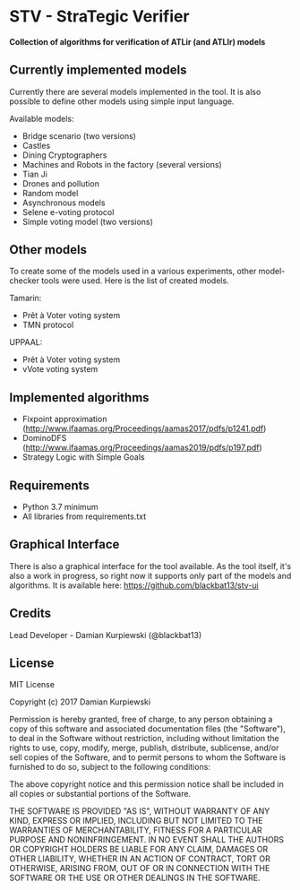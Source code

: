 # STV - StraTegic Verifier

#### Collection of algorithms for verification of ATLir (and ATLIr) models

## Currently implemented models
Currently there are several models implemented in the tool. 
It is also possible to define other models using simple input language.

Available models:
+ Bridge scenario (two versions)
+ Castles
+ Dining Cryptographers
+ Machines and Robots in the factory (several versions)
+ Tian Ji
+ Drones and pollution
+ Random model
+ Asynchronous models
+ Selene e-voting protocol
+ Simple voting model (two versions)

## Other models
To create some of the models used in a various experiments, other model-checker tools were used.
Here is the list of created models.

Tamarin:
+ Prêt à Voter voting system
+ TMN protocol

UPPAAL:
+ Prêt à Voter voting system
+ vVote voting system

## Implemented algorithms
+ Fixpoint approximation (http://www.ifaamas.org/Proceedings/aamas2017/pdfs/p1241.pdf)
+ DominoDFS (http://www.ifaamas.org/Proceedings/aamas2019/pdfs/p197.pdf)
+ Strategy Logic with Simple Goals

## Requirements
+ Python 3.7 minimum
+ All libraries from requirements.txt

## Graphical Interface
There is also a graphical interface for the tool available.
As the tool itself, it's also a work in progress, so right now it supports only part of the models and algorithms.
It is available here: https://github.com/blackbat13/stv-ui

## Credits

Lead Developer - Damian Kurpiewski (@blackbat13)

## License

MIT License

Copyright (c) 2017 Damian Kurpiewski

Permission is hereby granted, free of charge, to any person obtaining a copy
of this software and associated documentation files (the "Software"), to deal
in the Software without restriction, including without limitation the rights
to use, copy, modify, merge, publish, distribute, sublicense, and/or sell
copies of the Software, and to permit persons to whom the Software is
furnished to do so, subject to the following conditions:

The above copyright notice and this permission notice shall be included in all
copies or substantial portions of the Software.

THE SOFTWARE IS PROVIDED "AS IS", WITHOUT WARRANTY OF ANY KIND, EXPRESS OR
IMPLIED, INCLUDING BUT NOT LIMITED TO THE WARRANTIES OF MERCHANTABILITY,
FITNESS FOR A PARTICULAR PURPOSE AND NONINFRINGEMENT. IN NO EVENT SHALL THE
AUTHORS OR COPYRIGHT HOLDERS BE LIABLE FOR ANY CLAIM, DAMAGES OR OTHER
LIABILITY, WHETHER IN AN ACTION OF CONTRACT, TORT OR OTHERWISE, ARISING FROM,
OUT OF OR IN CONNECTION WITH THE SOFTWARE OR THE USE OR OTHER DEALINGS IN THE
SOFTWARE.